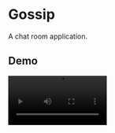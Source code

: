 # Gossip

A chat room application.

## Demo

<video src='https://github.com/user-attachments/assets/2e973162-2a8a-4085-93ad-4e97575e4e66' width=200 />

## Technology stack

- Go
- Postgres
- HTML
- Javascript
- TailwindCSS

## Architecture

![architecture image](https://github.com/user-attachments/assets/296d77b5-6ac6-4bf3-9611-8cd5bb5e73c5)

## How to build
